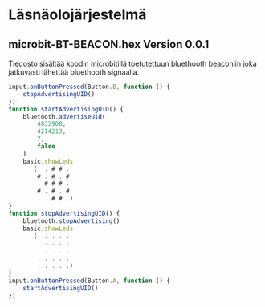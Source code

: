 # Läsnäolojärjestelmä 
## microbit-BT-BEACON.hex Version 0.0.1
Tiedosto sisältää koodin microbitillä toetutettuun bluethooth beaconiin joka jatkuvasti lähettää bluethooth signaalia.
```javascript
input.onButtonPressed(Button.B, function () {
    stopAdvertisingUID()
})
function startAdvertisingUID() {
    bluetooth.advertiseUid(
        4832908,
        4214213,
        7,
        false
    )
    basic.showLeds
       (. . # # .
        # . # . #
        . # # # .
        # . # . #
        . . # # .)
}
function stopAdvertisingUID() {
    bluetooth.stopAdvertising()
    basic.showLeds
       (. . . . .
        . . . . .
        . . . . .
        . . . . .
        . . . . .)
}
input.onButtonPressed(Button.A, function () {
    startAdvertisingUID()
})
```
